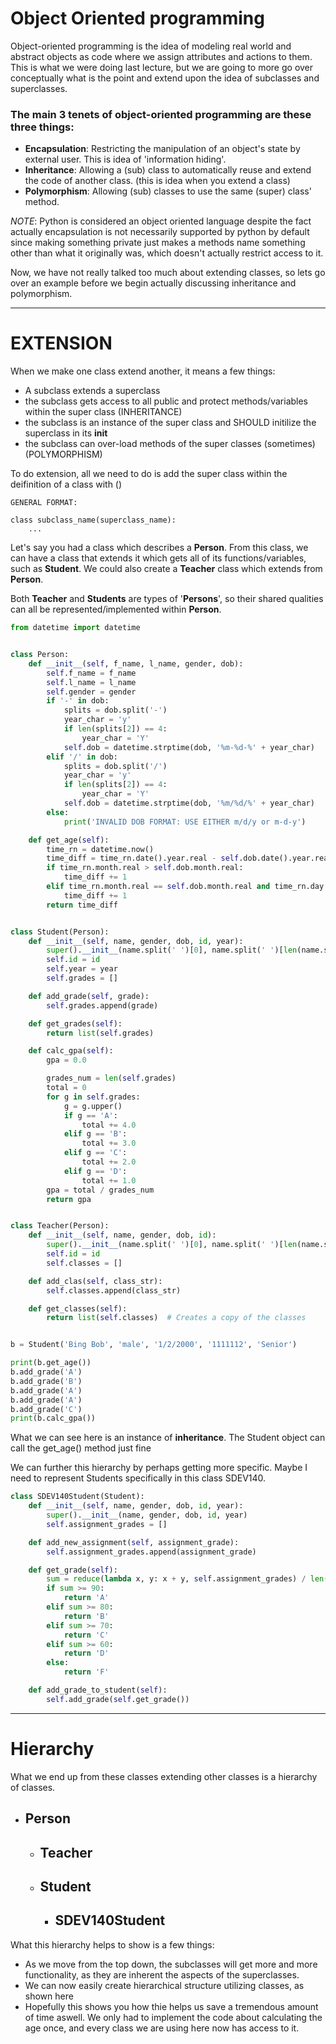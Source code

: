 # Object Oriented programming

Object-oriented programming is the idea of modeling real world and abstract objects as code where we assign attributes and actions to them. 
This is what we were doing last lecture, but
we are going to more go over conceptually what is the point and extend upon the idea of subclasses
and superclasses.

### The main 3 tenets of object-oriented programming are these three things:

- **Encapsulation**: Restricting the manipulation of an object's state by external user. This is idea of 'information hiding'.
- **Inheritance**: Allowing a (sub) class to automatically reuse and extend the code of another class. (this is idea when you extend a class)
- **Polymorphism**: Allowing (sub) classes to use the same (super) class' method.

*NOTE*: Python is considered an object oriented language despite the fact actually encapsulation
is not necessarily supported by python by default since making something private just makes a
methods name something other than what it originally was, which doesn't actually restrict access to it.

Now, we have not really talked too much about extending classes, so lets go over an example
before we begin actually discussing inheritance and polymorphism.

-----

# EXTENSION

When we make one class extend another, it means a few things:
- A subclass extends a superclass
- the subclass gets access to all public and protect methods/variables within the super class (INHERITANCE)
- the subclass is an instance of the super class and SHOULD initilize the superclass in its __init__
- the subclass can over-load methods of the super classes (sometimes) (POLYMORPHISM)

To do extension, all we need to do is add the super class within the deifinition of a class with ()

```
GENERAL FORMAT:

class subclass_name(superclass_name):
    ...

```


Let's say you had a class which describes a **Person**.
From this class, we can have a class that extends it which gets all of its functions/variables, such as **Student**.
We could also create a **Teacher** class which extends from **Person**.

Both **Teacher** and **Students** are types of '**Persons**', so their shared qualities can 
all be represented/implemented within **Person**.



```python
from datetime import datetime


class Person:
    def __init__(self, f_name, l_name, gender, dob):
        self.f_name = f_name
        self.l_name = l_name
        self.gender = gender
        if '-' in dob:
            splits = dob.split('-')
            year_char = 'y'
            if len(splits[2]) == 4:
                year_char = 'Y'
            self.dob = datetime.strptime(dob, '%m-%d-%' + year_char)
        elif '/' in dob:
            splits = dob.split('/')
            year_char = 'y'
            if len(splits[2]) == 4:
                year_char = 'Y'
            self.dob = datetime.strptime(dob, '%m/%d/%' + year_char)
        else:
            print('INVALID DOB FORMAT: USE EITHER m/d/y or m-d-y')

    def get_age(self):
        time_rn = datetime.now()
        time_diff = time_rn.date().year.real - self.dob.date().year.real - 1
        if time_rn.month.real > self.dob.month.real:
            time_diff += 1
        elif time_rn.month.real == self.dob.month.real and time_rn.day.real >= self.dob.day.real:
            time_diff += 1
        return time_diff


class Student(Person):
    def __init__(self, name, gender, dob, id, year):
        super().__init__(name.split(' ')[0], name.split(' ')[len(name.split(' ')) - 1], gender, dob)
        self.id = id
        self.year = year
        self.grades = []

    def add_grade(self, grade):
        self.grades.append(grade)

    def get_grades(self):
        return list(self.grades)

    def calc_gpa(self):
        gpa = 0.0

        grades_num = len(self.grades)
        total = 0
        for g in self.grades:
            g = g.upper()
            if g == 'A':
                total += 4.0
            elif g == 'B':
                total += 3.0
            elif g == 'C':
                total += 2.0
            elif g == 'D':
                total += 1.0
        gpa = total / grades_num
        return gpa


class Teacher(Person):
    def __init__(self, name, gender, dob, id):
        super().__init__(name.split(' ')[0], name.split(' ')[len(name.split(' ')) - 1], gender, dob)
        self.id = id
        self.classes = []

    def add_clas(self, class_str):
        self.classes.append(class_str)

    def get_classes(self):
        return list(self.classes)  # Creates a copy of the classes


b = Student('Bing Bob', 'male', '1/2/2000', '1111112', 'Senior')

print(b.get_age())
b.add_grade('A')
b.add_grade('B')
b.add_grade('A')
b.add_grade('A')
b.add_grade('C')
print(b.calc_gpa())
```

What we can see here is an instance of **inheritance**.
The Student object can call the get_age() method just fine


We can further this hierarchy by perhaps getting more specific.
Maybe I need to represent Students specifically in this class SDEV140.



```python
class SDEV140Student(Student):
    def __init__(self, name, gender, dob, id, year):
        super().__init__(name, gender, dob, id, year)
        self.assignment_grades = []

    def add_new_assignment(self, assignment_grade):
        self.assignment_grades.append(assignment_grade)

    def get_grade(self):
        sum = reduce(lambda x, y: x + y, self.assignment_grades) / len(self.assignment_grades)
        if sum >= 90:
            return 'A'
        elif sum >= 80:
            return 'B'
        elif sum >= 70:
            return 'C'
        elif sum >= 60:
            return 'D'
        else:
            return 'F'

    def add_grade_to_student(self):
        self.add_grade(self.get_grade())
```

----
# Hierarchy

What we end up from these classes extending other classes is a hierarchy of classes.

- ## Person
  - ## Teacher
  - ## Student
    - ## SDEV140Student


What this hierarchy helps to show is a few things:
- As we move from the top down, the subclasses will
  get more and more functionality, as they are inherent the aspects of the superclasses.
- We can now easily create hierarchical structure utilizing classes, as shown here
- Hopefully this shows you how thie helps us save a tremendous amount of time aswell.
  We only had to implement the code about calculating the age once, and every class
  we are using here now has access to it.






